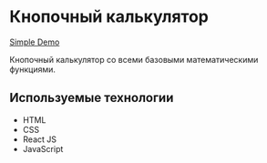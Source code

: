 <h1>Кнопочный калькулятор</h1>

<a href="https://calculator-two-swart-21.vercel.app/">Simple Demo</a>

Кнопочный калькулятор со всеми базовыми математическими функциями. 
<br>
<h2>Используемые технологии</h2>
<ul>
  <li>HTML</li>
  <li>CSS</li>
  <li>React JS</li>
  <li>JavaScript</li>
</ul>
<br>

<br><br>
